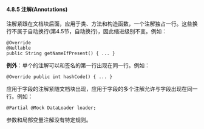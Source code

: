 #### 4.8.5 注解(Annotations)

注解紧跟在文档块后面，应用于类、方法和构造函数，一个注解独占一行。这些换行不属于自动换行(第4.5节，自动换行)，因此缩进级别不变。例如：

    @Override
    @Nullable
    public String getNameIfPresent() { ... }

**例外**：单个的注解可以和签名的第一行出现在同一行。例如：

    @Override public int hashCode() { ... }

应用于字段的注解紧随文档块出现，应用于字段的多个注解允许与字段出现在同一行。例如：

    @Partial @Mock DataLoader loader;

参数和局部变量注解没有特定规则。


